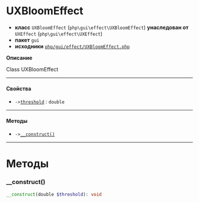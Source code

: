 # UXBloomEffect

- **класс** `UXBloomEffect` (`php\gui\effect\UXBloomEffect`) **унаследован от** `UXEffect` (`php\gui\effect\UXEffect`)
- **пакет** `gui`
- **исходники** [`php/gui/effect/UXBloomEffect.php`](./src/main/resources/JPHP-INF/sdk/php/gui/effect/UXBloomEffect.php)

**Описание**

Class UXBloomEffect

---

#### Свойства

- `->`[`threshold`](#prop-threshold) : `double`

---

#### Методы

- `->`[`__construct()`](#method-__construct)

---
# Методы

<a name="method-__construct"></a>

### __construct()
```php
__construct(double $threshold): void
```
